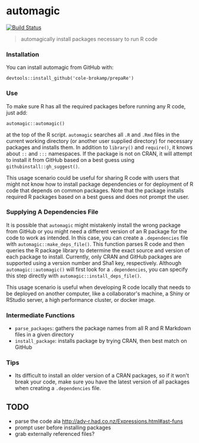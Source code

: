 # automagic

[![Build Status](https://travis-ci.org/cole-brokamp/automagic.svg?branch=master)](https://travis-ci.org/cole-brokamp/automagic)

> automagically install packages necessary to run R code

### Installation  
You can install automagic from GitHub with:
```
devtools::install_github('cole-brokamp/prepaRe')
```

### Use  
To make sure R has all the required packages before running any R code, just add:
```
automagic::automagic()
``` 
at the top of the R script. `automagic` searches all `.R` and `.Rmd` files in the current working directory (or another user supplied directory) for necessary packages and installs them. In addition to `library()` and `require()`, it knows about `::` and `:::` namespaces. If the package is not on CRAN, it will attempt to install it from GitHub based on a best guess using `githubinstall::gh_suggest()`.

This usage scenario could be useful for sharing R code with users that might not know how to install package dependencies or for deployment of R code that depends on common packages. Note that the package installs required R packages based on a best guess and does not prompt the user.

 ### Supplying A Dependencies File
 
 It is possible that `automagic` might mistakenly install the wrong package from GitHub or you might need a different version of an R package for the code to work as intended.  In this case, you can create a `.dependencies` file with `automagic::make_deps_file()`. This function parses R code and then queries the R package library to determine the exact source and version of each package to install. Currently, only CRAN and GitHub packages are supported using a version number and Sha1 key, respectively. Although `automagic::automagic()` will first look for a `.dependencies`, you can specify this step directly with `automagic::install_deps_file()`.
 
 This usage scenario is useful when developing R code locally that needs to be deployed on another computer, like a collaborator's machine, a Shiny or RStudio server, a high performance cluster, or docker image.

### Intermediate Functions  
- `parse_packages`: gathers the package names from all R and R Markdown files in a given directory
- `install_package`: installs package by trying CRAN, then best match on GitHub

### Tips  
- Its difficult to install an older version of a CRAN packages, so if it won't break your code, make sure you have the latest version of all packages when creating a `.dependencies` file.


## TODO
- parse the code ala http://adv-r.had.co.nz/Expressions.html#ast-funs
- prompt user before installing packages
- grab externally referenced files?


